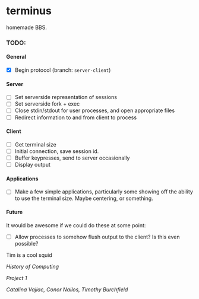 # terminus
homemade BBS.

### TODO:

#### General
  - [x] Begin protocol (branch: `server-client`)

#### Server
  - [ ] Set serverside representation of sessions
  - [ ] Set serverside fork + exec
  - [ ] Close stdin/stdout for user processes, and open appropriate files
  - [ ] Redirect information to and from client to process

#### Client
  - [ ] Get terminal size
  - [ ] Initial connection, save session id.
  - [ ] Buffer keypresses, send to server occasionally
  - [ ] Display output

#### Applications
  - [ ] Make a few simple applications, particularly some showing off the ability to use the terminal size.  Maybe centering, or something.

#### Future
It would be awesome if we could do these at some point:
  - [ ] Allow processes to somehow flush output to the client?  Is this even possible?


Tim is a cool squid

*History of Computing*

*Project 1*

*Catalina Vajiac, Conor Nailos, Timothy Burchfield*
